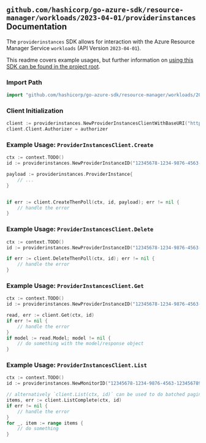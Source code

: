 
## `github.com/hashicorp/go-azure-sdk/resource-manager/workloads/2023-04-01/providerinstances` Documentation

The `providerinstances` SDK allows for interaction with the Azure Resource Manager Service `workloads` (API Version `2023-04-01`).

This readme covers example usages, but further information on [using this SDK can be found in the project root](https://github.com/hashicorp/go-azure-sdk/tree/main/docs).

### Import Path

```go
import "github.com/hashicorp/go-azure-sdk/resource-manager/workloads/2023-04-01/providerinstances"
```


### Client Initialization

```go
client := providerinstances.NewProviderInstancesClientWithBaseURI("https://management.azure.com")
client.Client.Authorizer = authorizer
```


### Example Usage: `ProviderInstancesClient.Create`

```go
ctx := context.TODO()
id := providerinstances.NewProviderInstanceID("12345678-1234-9876-4563-123456789012", "example-resource-group", "monitorValue", "providerInstanceValue")

payload := providerinstances.ProviderInstance{
	// ...
}


if err := client.CreateThenPoll(ctx, id, payload); err != nil {
	// handle the error
}
```


### Example Usage: `ProviderInstancesClient.Delete`

```go
ctx := context.TODO()
id := providerinstances.NewProviderInstanceID("12345678-1234-9876-4563-123456789012", "example-resource-group", "monitorValue", "providerInstanceValue")

if err := client.DeleteThenPoll(ctx, id); err != nil {
	// handle the error
}
```


### Example Usage: `ProviderInstancesClient.Get`

```go
ctx := context.TODO()
id := providerinstances.NewProviderInstanceID("12345678-1234-9876-4563-123456789012", "example-resource-group", "monitorValue", "providerInstanceValue")

read, err := client.Get(ctx, id)
if err != nil {
	// handle the error
}
if model := read.Model; model != nil {
	// do something with the model/response object
}
```


### Example Usage: `ProviderInstancesClient.List`

```go
ctx := context.TODO()
id := providerinstances.NewMonitorID("12345678-1234-9876-4563-123456789012", "example-resource-group", "monitorValue")

// alternatively `client.List(ctx, id)` can be used to do batched pagination
items, err := client.ListComplete(ctx, id)
if err != nil {
	// handle the error
}
for _, item := range items {
	// do something
}
```
